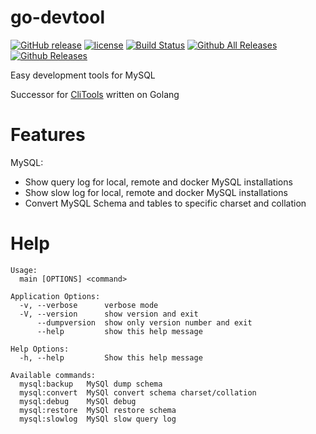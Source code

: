 # go-devtool

[![GitHub release](https://img.shields.io/github/release/webdevops/go-devtool.svg)](https://github.com/webdevops/go-devtool/releases)
[![license](https://img.shields.io/github/license/webdevops/go-devtool.svg)](https://github.com/webdevops/go-devtool/blob/master/LICENSE)
[![Build Status](https://travis-ci.org/webdevops/go-devtool.svg?branch=master)](https://travis-ci.org/webdevops/go-devtool)
[![Github All Releases](https://img.shields.io/github/downloads/webdevops/go-devtool/total.svg)]()
[![Github Releases](https://img.shields.io/github/downloads/webdevops/go-devtool/latest/total.svg)]()

Easy development tools for MySQL

Successor for [CliTools](https://github.com/webdevops/clitools) written on Golang

Features
========

MySQL:
- Show query log for local, remote and docker MySQL installations
- Show slow log for local, remote and docker MySQL installations
- Convert MySQL Schema and tables to specific charset and collation


Help
====

```
Usage:
  main [OPTIONS] <command>

Application Options:
  -v, --verbose      verbose mode
  -V, --version      show version and exit
      --dumpversion  show only version number and exit
      --help         show this help message

Help Options:
  -h, --help         Show this help message

Available commands:
  mysql:backup   MySQl dump schema
  mysql:convert  MySQl convert schema charset/collation
  mysql:debug    MySQl debug
  mysql:restore  MySQl restore schema
  mysql:slowlog  MySQl slow query log

```
